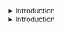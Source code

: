 <details>
<summary>Introduction</summary>
<br>
  What is Terraform, and how does it differ from other Infrastructure-as-Code tools?
   Terraform is an open-source Infrastructure-as-Code (IaC) tool used to define and manage infrastructure resources across multiple cloud providers and on-premises infrastructure. It allows users to define infrastructure resources as code using a declarative syntax, and then use that code to create, modify, and destroy resources.

Compared to other IaC tools like Ansible, Chef, or Puppet which focus on automating configuration management tasks, Terraform focuses on managing infrastructure resources such as compute instances, storage, network components, and more. Additionally, Terraform supports multiple cloud providers, allowing users to manage resources across heterogeneous environments. Terraform also uses a state file to track resource changes and dependencies, making it easier to maintain and manage complex infrastructure environments.
  How do you manage dependencies in Terraform, and what are some best practices to follow?
  What is a provider in Terraform, and how do you choose the appropriate provider for a given task?
  What is a state file in Terraform, and why is it important to manage it carefully?
  How do you implement rolling updates or blue-green deployments using Terraform? Can you walk me through the process?
</details>

<details>
<summary>Introduction</summary>
<br>
  
</details>
